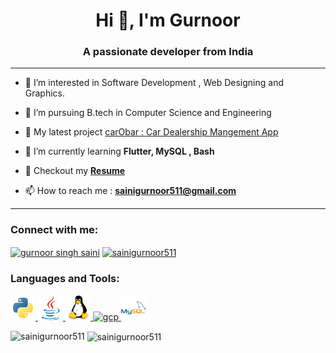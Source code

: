 <h1 align="center">Hi 👋, I'm Gurnoor</h1>
<h3 align="center">A passionate developer from India</h3>

<hr>

- 👀 I’m interested in Software Development , Web Designing and Graphics.

- 📝 I’m pursuing B.tech in Computer Science and Engineering

- 🔭 My latest project [carObar : Car Dealership Mangement App](https://github.com/Sainigurnoor511/carObar.git)

- 🌱 I’m currently learning **Flutter, MySQL , Bash**

- 📜 Checkout my **[Resume]([https://resume-saini.super.site/)** 

- 📫 How to reach me : **sainigurnoor511@gmail.com**

<hr>

<h3 align="left">Connect with me:</h3>
<p align="left">
<a href="[https://linkedin.com/in/gurnoor singh saini](https://www.linkedin.com/in/gurnoor-singh-saini-468932227/)" target="blank"><img align="center" src="https://raw.githubusercontent.com/rahuldkjain/github-profile-readme-generator/master/src/images/icons/Social/linked-in-alt.svg" alt="gurnoor singh saini" height="30" width="40" /></a>
<a href="https://instagram.com/sainigurnoor511" target="blank"><img align="center" src="https://raw.githubusercontent.com/rahuldkjain/github-profile-readme-generator/master/src/images/icons/Social/instagram.svg" alt="sainigurnoor511" height="30" width="40" /></a>
</p>

<h3 align="left">Languages and Tools:</h3>
<p align="left"> 
<a href="https://www.python.org" target="_blank" rel="noreferrer"> <img src="https://raw.githubusercontent.com/devicons/devicon/master/icons/python/python-original.svg" alt="python" width="40" height="40"/> </a>
<a href="https://www.java.com" target="_blank" rel="noreferrer"> <img src="https://raw.githubusercontent.com/devicons/devicon/master/icons/java/java-original.svg" alt="java" width="40" height="40"/> </a>
<a href="https://www.linux.org/" target="_blank" rel="noreferrer"> <img src="https://raw.githubusercontent.com/devicons/devicon/master/icons/linux/linux-original.svg" alt="linux" width="40" height="40"/> </a> 
<a href="https://cloud.google.com" target="_blank" rel="noreferrer"> <img src="https://www.vectorlogo.zone/logos/google_cloud/google_cloud-icon.svg" alt="gcp" width="40" height="40"/> </a>
<a href="https://www.mysql.com/" target="_blank" rel="noreferrer"> <img src="https://raw.githubusercontent.com/devicons/devicon/master/icons/mysql/mysql-original-wordmark.svg" alt="mysql" width="40" height="40"/> </a> 
</p>

<p><img align="left" src="https://github-readme-stats.vercel.app/api/top-langs?username=sainigurnoor511&show_icons=true&locale=en&layout=compact" alt="sainigurnoor511" /></p>

<p>&nbsp;<img align="center" src="https://github-readme-stats.vercel.app/api?username=sainigurnoor511&show_icons=true&locale=en" alt="sainigurnoor511" /></p>
